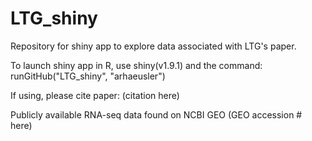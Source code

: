 # LTG_shiny

Repository for shiny app to explore data associated with LTG's paper.

To launch shiny app in R, use shiny(v1.9.1) and the command:
  runGitHub("LTG_shiny", "arhaeusler")

If using, please cite paper:
(citation here)

Publicly available RNA-seq data found on NCBI GEO (GEO accession # here)
